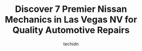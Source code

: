 ---
layout: ampstory
image: https://images.unsplash.com/photo-1594502184342-2e12f877aa73?ixlib=rb-4.0.3&ixid=MnwxMjA3fDB8MHxwaG90by1wYWdlfHx8fGVufDB8fHx8&auto=format&fit=crop&w=640&h=853&q=80
author: techidn
featured: false
description: Looking for reliable and skilled Nissan Mechanic in Las Vegas NV, USA? Your search ends here with the 7 best Nissan Mechanic in town. With their expertise and commitment to delivering except
title: Discover 7 Premier Nissan Mechanics in Las Vegas NV for Quality Automotive Repairs
cover:
   title: Discover 7 Premier Nissan Mechanics in Las Vegas NV for Quality Automotive Repairs
   subtitle: Rickpate
   background: https://images.unsplash.com/photo-1594502184342-2e12f877aa73?ixlib=rb-4.0.3&ixid=MnwxMjA3fDB8MHxwaG90by1wYWdlfHx8fGVufDB8fHx8&auto=format&fit=crop&w=640&h=853&q=80

pages: 
 - layout: thirds
   top: <h1>#1 Wallys Precision Auto Care</h1>
   bottom: "<p>I cannot be more happy to review and vouch for this business.  I have been serving all my cars at Wallys for years.  I recently brought in my new addition for an oil c</p>"
   background: https://www.knot35.com/toplist/wp-content/uploads/2023/06/best-nissan-mechanic-1-in-las-vegas-nv-1685834715.jpeg
   backgroundblur: true
 - layout: thirds
   top: <h1>#2 USA Auto Services #1</h1>
   bottom: "<p>2695 S Decatur Blvd #100, Las Vegas, NV 89102, United States</p>"
   background: https://www.knot35.com/toplist/wp-content/uploads/2023/06/best-nissan-mechanic-2-in-las-vegas-nv-1685834716.jpeg
   cta:
      link: https://www.knot35.com/toplist/discover-7-premier-nissan-mechanics-in-las-vegas-nv-for-quality-automotive-repairs/
      text: Discover 7 Premier Nissan Mechanics in Las Vegas NV for Quality Automotive Repairs
 - layout: thirds
   top: <h1>#3 Asian Imports</h1>
   bottom: "<p>10177 W Charleston Blvd, Las Vegas, NV 89135, United States</p>"
   background: https://www.knot35.com/toplist/wp-content/uploads/2023/06/best-nissan-mechanic-3-in-las-vegas-nv-1685834716.jpeg
   cta:
      link: https://www.knot35.com/toplist/discover-7-premier-nissan-mechanics-in-las-vegas-nv-for-quality-automotive-repairs/
      text: Discover 7 Premier Nissan Mechanics in Las Vegas NV for Quality Automotive Repairs
 - layout: thirds
   top: <h1>#4 Japanese Car Service</h1>
   bottom: "<p>5350 Spring Mountain Rd, Las Vegas, NV 89146, United States</p>"
   background: https://images.unsplash.com/photo-1609083590460-7b8cc0ca65f8?ixlib=rb-4.0.3&ixid=MnwxMjA3fDB8MHxwaG90by1wYWdlfHx8fGVufDB8fHx8&auto=format&fit=crop&w=640&h=853&q=80
   cta:
      link: https://www.knot35.com/toplist/discover-7-premier-nissan-mechanics-in-las-vegas-nv-for-quality-automotive-repairs/
      text: Discover 7 Premier Nissan Mechanics in Las Vegas NV for Quality Automotive Repairs
 - layout: thirds
   top: <h1>#5 USA Auto Service #5</h1>
   bottom: "<p>3101 N Rancho Dr Suite #101, Las Vegas, NV 89130, United States</p>"
   background: https://images.unsplash.com/photo-1527066579998-dbbae57f45ce?ixlib=rb-4.0.3&ixid=MnwxMjA3fDB8MHxwaG90by1wYWdlfHx8fGVufDB8fHx8&auto=format&fit=crop&w=640&h=853&q=80
   cta:
      link: https://www.knot35.com/toplist/discover-7-premier-nissan-mechanics-in-las-vegas-nv-for-quality-automotive-repairs/
      text: Discover 7 Premier Nissan Mechanics in Las Vegas NV for Quality Automotive Repairs
 - layout: thirds
   top: <h1>#6 United Nissan Service</h1>
   bottom: "<p>3025 E Sahara Ave, Las Vegas, NV 89104, United States</p>"
   background: https://images.unsplash.com/photo-1599422314077-f4dfdaa4cd09?ixlib=rb-4.0.3&ixid=MnwxMjA3fDB8MHxwaG90by1wYWdlfHx8fGVufDB8fHx8&auto=format&fit=crop&w=640&h=853&q=80
   cta:
      link: https://www.knot35.com/toplist/discover-7-premier-nissan-mechanics-in-las-vegas-nv-for-quality-automotive-repairs/
      text: Discover 7 Premier Nissan Mechanics in Las Vegas NV for Quality Automotive Repairs
 - layout: thirds
   top: <h1>#7 AutoNation Nissan Las Vegas Service Center</h1>
   bottom: "<p>5800 W Sahara Ave Suite A, Las Vegas, NV 89146, United States</p>"
   background: https://images.unsplash.com/photo-1604871000636-074fa5117945?ixlib=rb-4.0.3&ixid=MnwxMjA3fDB8MHxwaG90by1wYWdlfHx8fGVufDB8fHx8&auto=format&fit=crop&w=640&h=853&q=80
   cta:
      link: https://www.knot35.com/toplist/discover-7-premier-nissan-mechanics-in-las-vegas-nv-for-quality-automotive-repairs/
      text: Discover 7 Premier Nissan Mechanics in Las Vegas NV for Quality Automotive Repairs
 - layout: thirds
   middle: Continue reading...
   background: https://images.unsplash.com/photo-1527067829737-402993088e6b?ixlib=rb-4.0.3&ixid=MnwxMjA3fDB8MHxwaG90by1wYWdlfHx8fGVufDB8fHx8&auto=format&fit=crop&w=640&h=853&q=80
   cta:
      link: https://www.knot35.com/toplist/discover-7-premier-nissan-mechanics-in-las-vegas-nv-for-quality-automotive-repairs/
      text: Discover 7 Premier Nissan Mechanics in Las Vegas NV for Quality Automotive Repairs
      
---